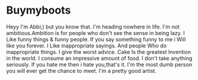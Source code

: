 # Buymyboots
Heyy I'm Abbi;) but you know that.
I'm heading nowhere in life. I'm not ambitious.Ambition is for people who don't see the sense in being lazy.
I Like funny things & funny people. If you say something funny to me i Will like you forever.
I Like inappropriate sayings. And people Who do inappropriate things.
I give the worst advice.
Cake Is the greatest Invention in the world.
I consume an impressive amount of food.
I don't take anything seriously.
If you hate me then i hate you,that's it.
I'm the most dumb person you will ever get the chance to meet.
I'm a pretty good artist.
